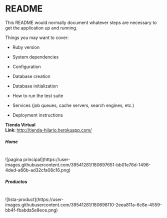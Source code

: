 # README

This README would normally document whatever steps are necessary to get the
application up and running.

Things you may want to cover:

* Ruby version

* System dependencies

* Configuration

* Database creation

* Database initialization

* How to run the test suite

* Services (job queues, cache servers, search engines, etc.)

* Deployment instructions

<b>Tienda Virtual</b> <br>
<b>Link: </b> http://tienda-hilario.herokuapp.com/  <br>
<h5>Home</h5><br>
![pagina principal](https://user-images.githubusercontent.com/39541281/180697651-bb01e76d-1496-4ded-a66b-ad32cfa08c16.png)
<h5>Productos</h5><br>
![lista-product](https://user-images.githubusercontent.com/39541281/180698110-2eea811a-6c8e-4559-bb4f-fbabda5e8ece.png)
